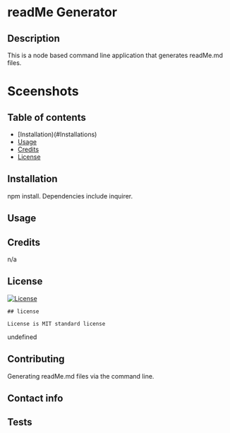 # readMe Generator

  ## Description 

  This is a node based command line application that generates readMe.md files.

  # Sceenshots

  ## Table of contents

  * [Installation)(#Installations)
  * [Usage](#Usage)
  * [Credits](#Credits)
  * [License](#License)

  ## Installation

  npm install. Dependencies include inquirer.

  ## Usage

  

 ## Credits

 n/a

 ## License

[![License](https://img.shields.io/badge/License%20-MIT-blue)](https://opensource.org/licenses/MIT)


    ## license

    License is MIT standard license

undefined

 ## Contributing

 Generating readMe.md files via the command line.

## Contact info

 


 

 ## Tests

 





